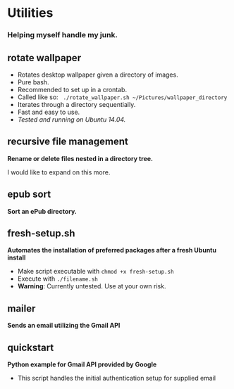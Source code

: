 # Utilities
### Helping myself handle my junk.

## rotate wallpaper ##
- Rotates desktop wallpaper given a directory of images.
- Pure bash.
- Recommended to set up in a crontab.
- Called like so:
    ` ./rotate_wallpaper.sh ~/Pictures/wallpaper_directory`
- Iterates through a directory sequentially.
- Fast and easy to use.
- *Tested and running on Ubuntu 14.04.*

## recursive file management
**Rename or delete files nested in a directory tree.**

I would like to expand on this more.

## epub sort
**Sort an ePub directory.**

## fresh-setup.sh
**Automates the installation of preferred packages after a fresh Ubuntu install**

* Make script executable with `chmod +x fresh-setup.sh`
* Execute with `./filename.sh`
* **Warning**: Currently untested. Use at your own risk.

## mailer
**Sends an email utilizing the Gmail API**

## quickstart
**Python example for Gmail API provided by Google**
* This script handles the initial authentication setup for supplied email

